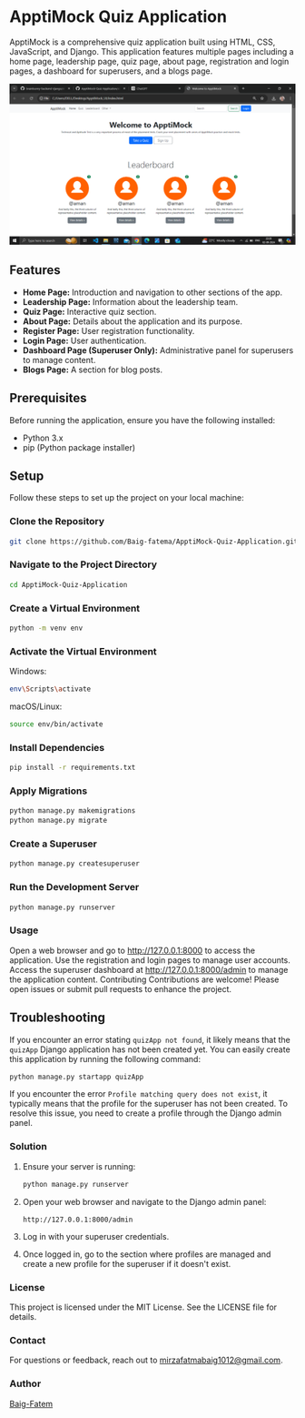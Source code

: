 # ApptiMock Quiz Application

ApptiMock is a comprehensive quiz application built using HTML, CSS, JavaScript, and Django. This application features multiple pages including a home page, leadership page, quiz page, about page, registration and login pages, a dashboard for superusers, and a blogs page.

![home view](home_view.png)
## Features

- **Home Page:** Introduction and navigation to other sections of the app.
- **Leadership Page:** Information about the leadership team.
- **Quiz Page:** Interactive quiz section.
- **About Page:** Details about the application and its purpose.
- **Register Page:** User registration functionality.
- **Login Page:** User authentication.
- **Dashboard Page (Superuser Only):** Administrative panel for superusers to manage content.
- **Blogs Page:** A section for blog posts.

## Prerequisites

Before running the application, ensure you have the following installed:

- Python 3.x
- pip (Python package installer)

## Setup

Follow these steps to set up the project on your local machine:

### Clone the Repository

```bash
git clone https://github.com/Baig-fatema/ApptiMock-Quiz-Application.git
```
### Navigate to the Project Directory
```bash
cd ApptiMock-Quiz-Application
```
### Create a Virtual Environment
```bash
python -m venv env
```
### Activate the Virtual Environment
Windows:

```bash
env\Scripts\activate
```
macOS/Linux:

```bash
source env/bin/activate
```
### Install Dependencies
```bash
pip install -r requirements.txt
```
### Apply Migrations
```bash
python manage.py makemigrations
python manage.py migrate
```
### Create a Superuser
```bash
python manage.py createsuperuser
```
### Run the Development Server
```bash
python manage.py runserver
```
### Usage
Open a web browser and go to http://127.0.0.1:8000 to access the application.
Use the registration and login pages to manage user accounts.
Access the superuser dashboard at http://127.0.0.1:8000/admin to manage the application content.
Contributing
Contributions are welcome! Please open issues or submit pull requests to enhance the project.

## Troubleshooting

If you encounter an error stating `quizApp not found`, it likely means that the `quizApp` Django application has not been created yet. You can easily create this application by running the following command:

```bash
python manage.py startapp quizApp
```

If you encounter the error `Profile matching query does not exist`, it typically means that the profile for the superuser has not been created. To resolve this issue, you need to create a profile through the Django admin panel.

### Solution

1. Ensure your server is running:
    ```bash
    python manage.py runserver
    ```

2. Open your web browser and navigate to the Django admin panel:
    ```
    http://127.0.0.1:8000/admin
    ```

3. Log in with your superuser credentials.

4. Once logged in, go to the section where profiles are managed and create a new profile for the superuser if it doesn't exist.

### License
This project is licensed under the MIT License. See the LICENSE file for details.

### Contact
For questions or feedback, reach out to mirzafatmabaig1012@gmail.com.

### Author
[Baig-Fatem](https://github.com/Baig-fatema)










